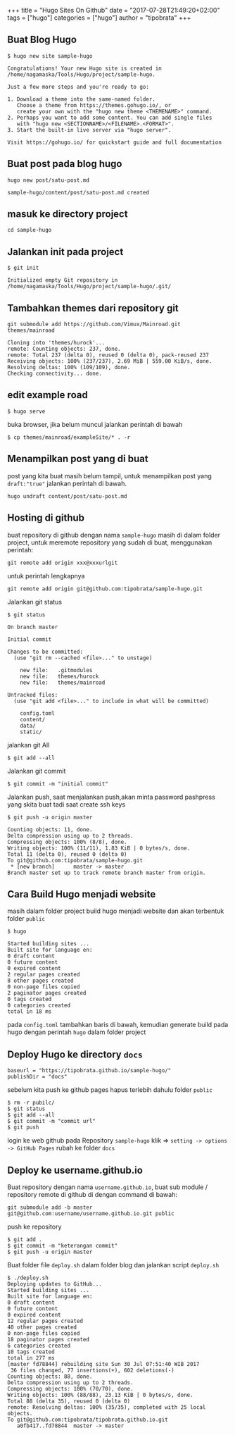 +++
title = "Hugo Sites On Github"
date = "2017-07-28T21:49:20+02:00"
tags = ["hugo"]
categories = ["hugo"]
author = "tipobrata"
+++

## Buat Blog Hugo
```
$ hugo new site sample-hugo

Congratulations! Your new Hugo site is created in /home/nagamaska/Tools/Hugo/project/sample-hugo.

Just a few more steps and you're ready to go:

1. Download a theme into the same-named folder.
   Choose a theme from https://themes.gohugo.io/, or
   create your own with the "hugo new theme <THEMENAME>" command.
2. Perhaps you want to add some content. You can add single files
   with "hugo new <SECTIONNAME>/<FILENAME>.<FORMAT>".
3. Start the built-in live server via "hugo server".

Visit https://gohugo.io/ for quickstart guide and full documentation

```

## Buat post pada blog hugo

```
hugo new post/satu-post.md

sample-hugo/content/post/satu-post.md created

```

## masuk ke directory project

```
cd sample-hugo
```

## Jalankan init pada project

```
$ git init

Initialized empty Git repository in /home/nagamaska/Tools/Hugo/project/sample-hugo/.git/

```

## Tambahkan themes dari repository git

```
git submodule add https://github.com/Vimux/Mainroad.git themes/mainroad

Cloning into 'themes/hurock'...
remote: Counting objects: 237, done.
remote: Total 237 (delta 0), reused 0 (delta 0), pack-reused 237
Receiving objects: 100% (237/237), 2.69 MiB | 559.00 KiB/s, done.
Resolving deltas: 100% (109/109), done.
Checking connectivity... done.

```

## edit example road

```
$ hugo serve
```

buka browser, jika belum muncul jalankan perintah di bawah

```
$ cp themes/mainroad/exampleSite/* . -r

```

## Menampilkan post yang di buat

post yang kita buat masih belum tampil, untuk menampilkan post yang `draft:"true"` jalankan perintah di bawah.

```
hugo undraft content/post/satu-post.md 

```

## Hosting di github

buat repository di github dengan nama `sample-hugo`
masih di dalam folder project, untuk meremote repository yang sudah di buat, menggunakan perintah:

```
git remote add origin xxx@xxxurlgit

```
untuk perintah lengkapnya

```
git remote add origin git@github.com:tipobrata/sample-hugo.git

```

Jalankan git status

```
$ git status

On branch master

Initial commit

Changes to be committed:
  (use "git rm --cached <file>..." to unstage)

	new file:   .gitmodules
	new file:   themes/hurock
	new file:   themes/mainroad

Untracked files:
  (use "git add <file>..." to include in what will be committed)

	config.toml
	content/
	data/
	static/

```

jalankan git All

```
$ git add --all

```

Jalankan git commit

```
$ git commit -m "initial commit"
```

Jalankan push, saat menjalankan push,akan minta password pashpress yang skita buat tadi saat create ssh keys

```
$ git push -u origin master

Counting objects: 11, done.
Delta compression using up to 2 threads.
Compressing objects: 100% (8/8), done.
Writing objects: 100% (11/11), 1.83 KiB | 0 bytes/s, done.
Total 11 (delta 0), reused 0 (delta 0)
To git@github.com:tipobrata/sample-hugo.git
 * [new branch]      master -> master
Branch master set up to track remote branch master from origin.
```
##  Cara Build Hugo menjadi website

masih dalam folder project build hugo menjadi website dan akan terbentuk folder `public`
```
$ hugo

Started building sites ...
Built site for language en:
0 draft content
0 future content
0 expired content
2 regular pages created
8 other pages created
0 non-page files copied
2 paginator pages created
0 tags created
0 categories created
total in 18 ms

```
pada `config.toml` tambahkan baris di bawah, kemudian generate build pada hugo dengan perintah `hugo` dalam folder project

## Deploy Hugo ke directory `docs`

```
baseurl = "https://tipobrata.github.io/sample-hugo/"
publishDir = "docs"
```


sebelum kita push ke github pages hapus terlebih dahulu folder `public` 

```
$ rm -r pubilc/
$ git status
$ git add --all
$ git commit -m "commit url"
$ git push
```
login ke web github pada Repository `sample-hugo` klik => `setting -> options -> GitHub Pages` rubah ke folder `docs`


## Deploy ke username.github.io

Buat repository dengan nama `username.github.io`, buat sub module / repository remote di github di dengan command di bawah:

```
git submodule add -b master git@github.com:username/username.github.io.git public
```

push ke repository

```
$ git add .
$ git commit -m "keterangan commit"
$ git push -u origin master

```
Buat folder file `deploy.sh` dalam folder blog dan jalankan script `deploy.sh`

```
$ ./deploy.sh 
Deploying updates to GitHub...
Started building sites ...
Built site for language en:
0 draft content
0 future content
0 expired content
12 regular pages created
40 other pages created
0 non-page files copied
18 paginator pages created
6 categories created
10 tags created
total in 277 ms
[master fd78844] rebuilding site Sun 30 Jul 07:51:40 WIB 2017
 36 files changed, 77 insertions(+), 602 deletions(-)
Counting objects: 88, done.
Delta compression using up to 2 threads.
Compressing objects: 100% (70/70), done.
Writing objects: 100% (88/88), 23.13 KiB | 0 bytes/s, done.
Total 88 (delta 35), reused 0 (delta 0)
remote: Resolving deltas: 100% (35/35), completed with 25 local objects.
To git@github.com:tipobrata/tipobrata.github.io.git
   a0fb417..fd78844  master -> master

```